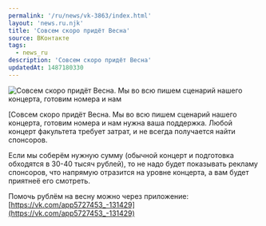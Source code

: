 ```yaml
---
permalink: '/ru/news/vk-3863/index.html'
layout: 'news.ru.njk'
title: 'Совсем скоро придёт Весна'
source: ВКонтакте
tags:
  - news_ru
description: 'Совсем скоро придёт Весна'
updatedAt: 1487180330
---
```

![Совсем скоро придёт Весна. Мы во всю пишем сценарий нашего концерта, готовим номера и нам](https://sun9-69.userapi.com/c639122/v639122484/8429/Pr5sBBRlbp4.jpg)

[Совсем скоро придёт Весна. Мы во всю пишем сценарий нашего концерта, готовим номера и нам нужна ваша поддержка. Любой концерт факультета требует затрат, и не всегда получается найти спонсоров.

Если мы соберём нужную сумму (обычной концерт и подготовка обходятся в 30-40 тысяч рублей), то не надо будет показывать рекламу спонсоров, что напрямую отразится на уровне концерта, а вам будет приятнеё его смотреть.

Помочь рублём на весну можно через приложение:[https://vk.com/app5727453_-131429](https://vk.com/app5727453_-131429)
